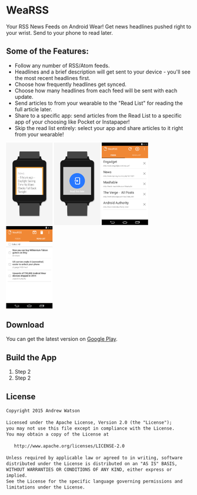 # WeaRSS

Your RSS News Feeds on Android Wear! Get news headlines pushed right to your wrist. Send to your phone to read later.

## Some of the Features:

- Follow any number of RSS/Atom feeds.
- Headlines and a brief description will get sent to your device - you'll see the most recent headlines first.
- Choose how frequently headlines get synced.
- Choose how many headlines from each feed will be sent with each update.
- Send articles to from your wearable to the "Read List" for reading the full article later.
- Share to a specific app: send articles from the Read List to a specific app of your choosing like Pocket or Instapaper!
- Skip the read list entirely: select your app and share articles to it right from your wearable!

<img src="readme/wear_screenshot_1.png" width="25%" />
<img src="readme/wear_screenshot_2.png" width="25%" />
<img src="readme/app_screenshot_1.png" width="25%" />
<img src="readme/app_screenshot_2.png" width="25%" />

## Download

You can get the latest version on [Google Play](https://play.google.com/store/apps/details?id=com.creativedrewy.wearss).

## Build the App

1. Step 2
2. Step 2

License
--------

    Copyright 2015 Andrew Watson

    Licensed under the Apache License, Version 2.0 (the "License");
    you may not use this file except in compliance with the License.
    You may obtain a copy of the License at

       http://www.apache.org/licenses/LICENSE-2.0

    Unless required by applicable law or agreed to in writing, software
    distributed under the License is distributed on an "AS IS" BASIS,
    WITHOUT WARRANTIES OR CONDITIONS OF ANY KIND, either express or implied.
    See the License for the specific language governing permissions and
    limitations under the License.